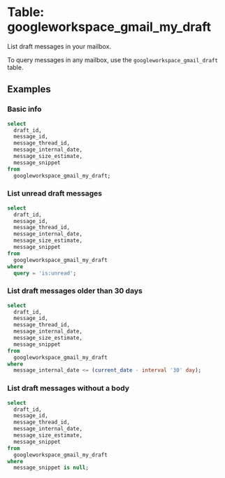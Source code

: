 # Table: googleworkspace_gmail_my_draft

List draft messages in your mailbox.

To query messages in any mailbox, use the `googleworkspace_gmail_draft` table.

## Examples

### Basic info

```sql
select
  draft_id,
  message_id,
  message_thread_id,
  message_internal_date,
  message_size_estimate,
  message_snippet
from
  googleworkspace_gmail_my_draft;
```

### List unread draft messages

```sql
select
  draft_id,
  message_id,
  message_thread_id,
  message_internal_date,
  message_size_estimate,
  message_snippet
from
  googleworkspace_gmail_my_draft
where
  query = 'is:unread';
```

### List draft messages older than 30 days

```sql
select
  draft_id,
  message_id,
  message_thread_id,
  message_internal_date,
  message_size_estimate,
  message_snippet
from
  googleworkspace_gmail_my_draft
where
  message_internal_date <= (current_date - interval '30' day);
```

### List draft messages without a body

```sql
select
  draft_id,
  message_id,
  message_thread_id,
  message_internal_date,
  message_size_estimate,
  message_snippet
from
  googleworkspace_gmail_my_draft
where
  message_snippet is null;
```
